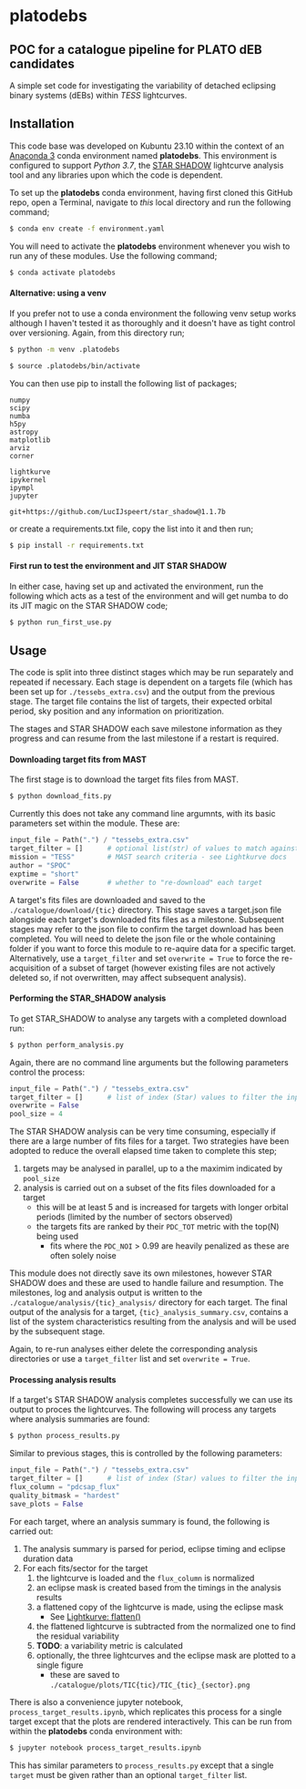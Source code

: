 # platodebs 

## POC for a catalogue pipeline for PLATO dEB candidates

A simple set code for investigating the variability of detached eclipsing
binary systems (dEBs) within _TESS_ lightcurves.

## Installation

This code base was developed on Kubuntu 23.10 within the context of
an [Anaconda 3](https://www.anaconda.com/) conda environment named **platodebs**. 
This environment is configured to support _Python 3.7_, 
the [STAR SHADOW](https://github.com/LucIJspeert/star_shadow) lightcurve analysis
tool and any libraries upon which the code is dependent.

To set up the **platodebs** conda environment, having first cloned this GitHub repo, 
open a Terminal, navigate to _this_ local directory and run the following command;
```sh
$ conda env create -f environment.yaml
```
You will need to activate the **platodebs** environment whenever you wish to
run any of these modules. Use the following command;
```sh
$ conda activate platodebs
```
#### Alternative: using a venv

If you prefer not to use a conda environment the following venv setup works
although I haven't tested it as thoroughly and it doesn't have as tight control
over versioning. Again, from this directory run;
```sh
$ python -m venv .platodebs
```
```sh
$ source .platodebs/bin/activate
```
You can then use pip to install the following list of packages;
```
numpy
scipy
numba
h5py
astropy
matplotlib
arviz
corner

lightkurve
ipykernel
ipympl
jupyter

git+https://github.com/LucIJspeert/star_shadow@1.1.7b
```
or create a requirements.txt file, copy the list into it and then run;
```sh
$ pip install -r requirements.txt
```

#### First run to test the environment and JIT STAR SHADOW

In either case, having set up and activated the environment, run the following
which acts as a test of the environment and will get numba to do its JIT magic
on the STAR SHADOW code;
```sh
$ python run_first_use.py
```

## Usage

The code is split into three distinct stages which may be run separately and repeated if necessary.
Each stage is dependent on a targets file (which has been set up for `./tessebs_extra.csv`) and
the output from the previous stage. The target file contains the list of targets, their expected
orbital period, sky position and any information on prioritization.

The stages and STAR SHADOW each save milestone information as they progress and can resume from
the last milestone if a restart is required. 


#### Downloading target fits from MAST
The first stage is to download the target fits files from MAST.
```sh
$ python download_fits.py
```
Currently this does not take any command line argumnts, with its basic parameters set within
the module. These are:
```Python
input_file = Path(".") / "tessebs_extra.csv"
target_filter = []      # optional list(str) of values to match against the input csv's Star column
mission = "TESS"        # MAST search criteria - see Lightkurve docs
author = "SPOC"
exptime = "short"
overwrite = False       # whether to "re-download" each target
```

A target's fits files are downloaded and saved to the `./catalogue/download/{tic}` directory.
This stage saves a target.json file alongside each target's downloaded fits files as a milestone.
Subsequent stages may refer to the json file to confirm the target download has been completed.
You will need to delete the json file or the whole containing folder if you want to force this
module to re-aquire data for a specific target. Alternatively, use a `target_filter` and set
`overwrite = True` to force the re-acquisition of a subset of target (however existing files
are not actively deleted so, if not overwritten, may affect subsequent analysis).

#### Performing the STAR_SHADOW analysis
To get STAR_SHADOW to analyse any targets with a completed download run:
```sh
$ python perform_analysis.py
```
Again, there are no command line arguments but the following parameters control the process:
```Python
input_file = Path(".") / "tessebs_extra.csv"
target_filter = []      # list of index (Star) values to filter the input to
overwrite = False
pool_size = 4
```
The STAR SHADOW analysis can be very time consuming, especially if there are a large number
of fits files for a target. Two strategies have been adopted to reduce the overall elapsed
time taken to complete this step;
1. targets may be analysed in parallel, up to a the maximim indicated by `pool_size`
2. analysis is carried out on a subset of the fits files downloaded for a target
    - this will be at least 5 and is increased for targets with longer orbital periods
(limited by the number of sectors observed)
    - the targets fits are ranked by their `PDC_TOT` metric with the top(N) being used
        - fits where the `PDC_NOI` > 0.99 are heavily penalized as these are often solely noise

This module does not directly save its own milestones, however STAR SHADOW does and these
are used to handle failure and resumption. The milestones, log and analysis output is written
to the `./catalogue/analysis/{tic}_analysis/` directory for each target. The final output
of the analysis for a target, `{tic}_analysis_summary.csv`, contains a list of the system
characteristics resulting from the analysis and will be used by the subsequent stage.

Again, to re-run analyses either delete the corresponding analysis directories or use
a `target_filter` list and set `overwrite = True`.

#### Processing analysis results
If a target's STAR SHADOW analysis completes successfully we can use its output to proces
the lightcurves. The following will process any targets where analysis summaries are found:
```sh
$ python process_results.py
```
Similar to previous stages, this is controlled by the following parameters:
```Python
input_file = Path(".") / "tessebs_extra.csv"
target_filter = []      # list of index (Star) values to filter the input to
flux_column = "pdcsap_flux"
quality_bitmask = "hardest"
save_plots = False
```
For each target, where an analysis summary is found, the following is carried out:
1. The analysis summary is parsed for period, eclipse timing and eclipse duration data
2. For each fits/sector for the target
    1. the lightcurve is loaded and the `flux_column` is normalized
    2. an eclipse mask is created based from the timings in the analysis results
    3. a flattened copy of the lightcurve is made, using the eclipse mask
        - See [Lightkurve: flatten()](http://docs.lightkurve.org/reference/api/lightkurve.LightCurve.flatten.html)
    4. the flattened lightcurve is subtracted from the normalized one to find the residual variability
    5. **TODO**: a variability metric is calculated
    6. optionally, the three lightcurves and the eclipse mask are plotted to a single figure
        - these are saved to `./catalogue/plots/TIC{tic}/TIC_{tic}_{sector}.png`

There is also a convenience jupyter notebook, `process_target_results.ipynb`, which replicates
this process for a single target except that the plots are rendered interactively. This can be
run from within the **platodebs** conda environment with:
```sh
$ jupyter notebook process_target_results.ipynb
```
This has similar parameters to `process_results.py` except that a single `target` must be given
rather than an optional `target_filter` list.

